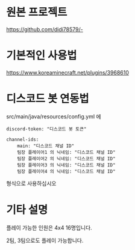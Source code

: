 # 원본 프로젝트<br>
https://github.com/didi78579/-


# 기본적인 사용법
https://www.koreaminecraft.net/plugins/3968610


# 디스코드 봇 연동법
src/main/java/resources/config.yml 에


    discord-token: "디스코드 봇 토큰"
    
    channel-ids:
        main: "디스코드 채널 ID"
        팀장 플레이어1 의 닉네임: "디스코드 채널 ID"
        팀장 플레이어2 의 닉네임: "디스코드 채널 ID"
        팀장 플레이어3 의 닉네임: "디스코드 채널 ID"
        팀장 플레이어4 의 닉네임: "디스코드 채널 ID"


형식으로 사용하십시오


# 기타 설명
플레이 가능한 인원은 4x4 16명입니다.

2팀, 3팀으로도 플레이 가능합니다.
